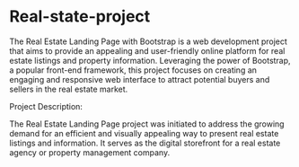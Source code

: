 # Real-state-project
The Real Estate Landing Page with Bootstrap is a web development project that aims to provide an appealing and user-friendly online platform for real estate listings and property information. Leveraging the power of Bootstrap, a popular front-end framework, this project focuses on creating an engaging and responsive web interface to attract potential buyers and sellers in the real estate market.

Project Description:

The Real Estate Landing Page project was initiated to address the growing demand for an efficient and visually appealing way to present real estate listings and information. It serves as the digital storefront for a real estate agency or property management company.
